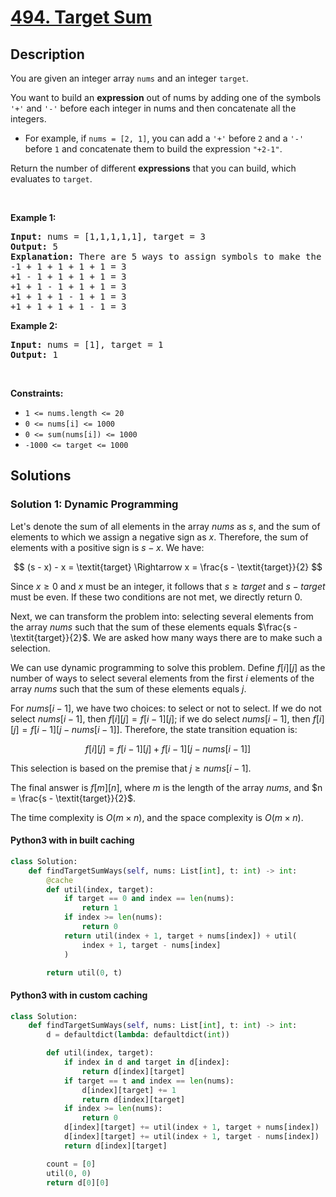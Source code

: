 # [494. Target Sum](https://leetcode.com/problems/target-sum)


## Description

<!-- description:start -->

<p>You are given an integer array <code>nums</code> and an integer <code>target</code>.</p>

<p>You want to build an <strong>expression</strong> out of nums by adding one of the symbols <code>&#39;+&#39;</code> and <code>&#39;-&#39;</code> before each integer in nums and then concatenate all the integers.</p>

<ul>
	<li>For example, if <code>nums = [2, 1]</code>, you can add a <code>&#39;+&#39;</code> before <code>2</code> and a <code>&#39;-&#39;</code> before <code>1</code> and concatenate them to build the expression <code>&quot;+2-1&quot;</code>.</li>
</ul>

<p>Return the number of different <strong>expressions</strong> that you can build, which evaluates to <code>target</code>.</p>

<p>&nbsp;</p>
<p><strong class="example">Example 1:</strong></p>

<pre>
<strong>Input:</strong> nums = [1,1,1,1,1], target = 3
<strong>Output:</strong> 5
<strong>Explanation:</strong> There are 5 ways to assign symbols to make the sum of nums be target 3.
-1 + 1 + 1 + 1 + 1 = 3
+1 - 1 + 1 + 1 + 1 = 3
+1 + 1 - 1 + 1 + 1 = 3
+1 + 1 + 1 - 1 + 1 = 3
+1 + 1 + 1 + 1 - 1 = 3
</pre>

<p><strong class="example">Example 2:</strong></p>

<pre>
<strong>Input:</strong> nums = [1], target = 1
<strong>Output:</strong> 1
</pre>

<p>&nbsp;</p>
<p><strong>Constraints:</strong></p>

<ul>
	<li><code>1 &lt;= nums.length &lt;= 20</code></li>
	<li><code>0 &lt;= nums[i] &lt;= 1000</code></li>
	<li><code>0 &lt;= sum(nums[i]) &lt;= 1000</code></li>
	<li><code>-1000 &lt;= target &lt;= 1000</code></li>
</ul>

<!-- description:end -->

## Solutions

<!-- solution:start -->

### Solution 1: Dynamic Programming

Let's denote the sum of all elements in the array $\textit{nums}$ as $s$, and the sum of elements to which we assign a negative sign as $x$. Therefore, the sum of elements with a positive sign is $s - x$. We have:

$$
(s - x) - x = \textit{target} \Rightarrow x = \frac{s - \textit{target}}{2}
$$

Since $x \geq 0$ and $x$ must be an integer, it follows that $s \geq \textit{target}$ and $s - \textit{target}$ must be even. If these two conditions are not met, we directly return $0$.

Next, we can transform the problem into: selecting several elements from the array $\textit{nums}$ such that the sum of these elements equals $\frac{s - \textit{target}}{2}$. We are asked how many ways there are to make such a selection.

We can use dynamic programming to solve this problem. Define $f[i][j]$ as the number of ways to select several elements from the first $i$ elements of the array $\textit{nums}$ such that the sum of these elements equals $j$.

For $\textit{nums}[i - 1]$, we have two choices: to select or not to select. If we do not select $\textit{nums}[i - 1]$, then $f[i][j] = f[i - 1][j]$; if we do select $\textit{nums}[i - 1]$, then $f[i][j] = f[i - 1][j - \textit{nums}[i - 1]]$. Therefore, the state transition equation is:

$$
f[i][j] = f[i - 1][j] + f[i - 1][j - \textit{nums}[i - 1]]
$$

This selection is based on the premise that $j \geq \textit{nums}[i - 1]$.

The final answer is $f[m][n]$, where $m$ is the length of the array $\textit{nums}$, and $n = \frac{s - \textit{target}}{2}$.

The time complexity is $O(m \times n)$, and the space complexity is $O(m \times n)$.

<!-- tabs:start -->

#### Python3 with in built caching

```python
class Solution:
    def findTargetSumWays(self, nums: List[int], t: int) -> int:
        @cache
        def util(index, target):
            if target == 0 and index == len(nums):
                return 1
            if index >= len(nums):
                return 0
            return util(index + 1, target + nums[index]) + util(
                index + 1, target - nums[index]
            )

        return util(0, t)
```
#### Python3 with in custom caching

```python
class Solution:
    def findTargetSumWays(self, nums: List[int], t: int) -> int:
        d = defaultdict(lambda: defaultdict(int))

        def util(index, target):
            if index in d and target in d[index]:
                return d[index][target]
            if target == t and index == len(nums):
                d[index][target] += 1
                return d[index][target]
            if index >= len(nums):
                return 0
            d[index][target] += util(index + 1, target + nums[index])
            d[index][target] += util(index + 1, target - nums[index])
            return d[index][target]

        count = [0]
        util(0, 0)
        return d[0][0]
```
